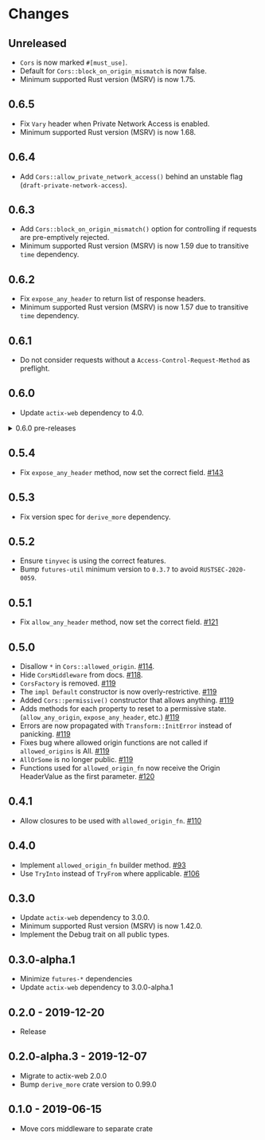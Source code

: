 # Changes

## Unreleased

- `Cors` is now marked `#[must_use]`.
- Default for `Cors::block_on_origin_mismatch` is now false.
- Minimum supported Rust version (MSRV) is now 1.75.

## 0.6.5

- Fix `Vary` header when Private Network Access is enabled.
- Minimum supported Rust version (MSRV) is now 1.68.

## 0.6.4

- Add `Cors::allow_private_network_access()` behind an unstable flag (`draft-private-network-access`).

## 0.6.3

- Add `Cors::block_on_origin_mismatch()` option for controlling if requests are pre-emptively rejected.
- Minimum supported Rust version (MSRV) is now 1.59 due to transitive `time` dependency.

## 0.6.2

- Fix `expose_any_header` to return list of response headers.
- Minimum supported Rust version (MSRV) is now 1.57 due to transitive `time` dependency.

## 0.6.1

- Do not consider requests without a `Access-Control-Request-Method` as preflight.

## 0.6.0

- Update `actix-web` dependency to 4.0.

<details>
<summary>0.6.0 pre-releases</summary>

## 0.6.0-beta.10

- Ensure that preflight responses contain a `Vary` header. [#224]

[#224]: https://github.com/actix/actix-extras/pull/224

## 0.6.0-beta.9

- Relax body type bounds on middleware impl. [#223]
- Update `actix-web` dependency to `4.0.0-rc.1`.

[#223]: https://github.com/actix/actix-extras/pull/223

## 0.6.0-beta.8

- Minimum supported Rust version (MSRV) is now 1.54.

## 0.6.0-beta.7

- Update `actix-web` dependency to `4.0.0-beta.15`. [#216]

[#216]: https://github.com/actix/actix-extras/pull/216

## 0.6.0-beta.6

- Fix panic when wrapping routes with dynamic segments in their paths. [#213]

[#213]: https://github.com/actix/actix-extras/pull/213

## 0.6.0-beta.5 _(YANKED)_

- Update `actix-web` dependency to `4.0.0.beta-14`. [#209]

[#209]: https://github.com/actix/actix-extras/pull/209

## 0.6.0-beta.4

- No significant changes since `0.6.0-beta.3`.

## 0.6.0-beta.3

- Make `Cors` middleware generic over body type [#195]
- Fix `expose_any_header` behavior. [#204]
- Update `actix-web` dependency to v4.0.0-beta.10. [#203]
- Minimum supported Rust version (MSRV) is now 1.52.

[#195]: https://github.com/actix/actix-extras/pull/195
[#203]: https://github.com/actix/actix-extras/pull/203
[#204]: https://github.com/actix/actix-extras/pull/204

## 0.6.0-beta.2

- No notable changes.

## 0.6.0-beta.1

- Update `actix-web` dependency to 4.0.0 beta.
- Minimum supported Rust version (MSRV) is now 1.46.0.

</details>

## 0.5.4

- Fix `expose_any_header` method, now set the correct field. [#143]

[#143]: https://github.com/actix/actix-extras/pull/143

## 0.5.3

- Fix version spec for `derive_more` dependency.

## 0.5.2

- Ensure `tinyvec` is using the correct features.
- Bump `futures-util` minimum version to `0.3.7` to avoid `RUSTSEC-2020-0059`.

## 0.5.1

- Fix `allow_any_header` method, now set the correct field. [#121]

[#121]: https://github.com/actix/actix-extras/pull/121

## 0.5.0

- Disallow `*` in `Cors::allowed_origin`. [#114].
- Hide `CorsMiddleware` from docs. [#118].
- `CorsFactory` is removed. [#119]
- The `impl Default` constructor is now overly-restrictive. [#119]
- Added `Cors::permissive()` constructor that allows anything. [#119]
- Adds methods for each property to reset to a permissive state. (`allow_any_origin`, `expose_any_header`, etc.) [#119]
- Errors are now propagated with `Transform::InitError` instead of panicking. [#119]
- Fixes bug where allowed origin functions are not called if `allowed_origins` is All. [#119]
- `AllOrSome` is no longer public. [#119]
- Functions used for `allowed_origin_fn` now receive the Origin HeaderValue as the first parameter. [#120]

[#114]: https://github.com/actix/actix-extras/pull/114
[#118]: https://github.com/actix/actix-extras/pull/118
[#119]: https://github.com/actix/actix-extras/pull/119
[#120]: https://github.com/actix/actix-extras/pull/120

## 0.4.1

- Allow closures to be used with `allowed_origin_fn`. [#110]

[#110]: https://github.com/actix/actix-extras/pull/110

## 0.4.0

- Implement `allowed_origin_fn` builder method. [#93]
- Use `TryInto` instead of `TryFrom` where applicable. [#106]

[#93]: https://github.com/actix/actix-extras/pull/93
[#106]: https://github.com/actix/actix-extras/pull/106

## 0.3.0

- Update `actix-web` dependency to 3.0.0.
- Minimum supported Rust version (MSRV) is now 1.42.0.
- Implement the Debug trait on all public types.

## 0.3.0-alpha.1

- Minimize `futures-*` dependencies
- Update `actix-web` dependency to 3.0.0-alpha.1

## 0.2.0 - 2019-12-20

- Release

## 0.2.0-alpha.3 - 2019-12-07

- Migrate to actix-web 2.0.0
- Bump `derive_more` crate version to 0.99.0

## 0.1.0 - 2019-06-15

- Move cors middleware to separate crate
